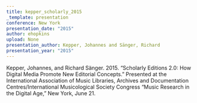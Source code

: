 ```yaml
---
title: kepper_scholarly_2015
_template: presentation
conference: New York
presentation_date: "2015"
author: ehopkins
upload: None
presentation_author: Kepper, Johannes and Sänger, Richard
presentation_year: "2015"
---
```

Kepper, Johannes, and Richard Sänger. 2015. “Scholarly Editions 2.0: How Digital Media Promote New Editorial Concepts.” Presented at the International Association of Music Libraries, Archives and Documentation Centres/International Musicological Society Congress “Music Research in the Digital Age,” New York, June 21.